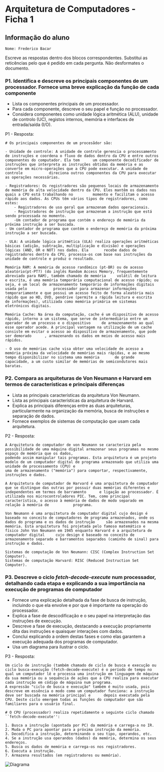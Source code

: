# Arquitetura de Computadores - Ficha 1

## Informação do aluno

    Nome: Frederico Bacar

Escreve as respostas dentro dos blocos correspondentes.
Substitui as reticências pelo que é pedido em cada pergunta.
Não desformates o documento.

### P1. Identifica e descreve os principais componentes de um processador. Fornece uma breve explicação da função de cada componente

- Lista os componentes principais de um processador.
- Para cada componente, descreve o seu papel e função no processador.
- Considera componentes como unidade lógica aritmética (ALU), unidade de controlo (UC), registos internos, memória e interfaces de entrada/saída (I/O).

P1 - Resposta:

    # Os principais componentes de um procesãdor são:
    
    - Unidade de controle: A unidade de controle gerencia o processamento de instruções e coordena o fluxo de dados dentro da CPU e entre outros componentes do computador. Ela tem      um componente decodificador de instruções que interpreta as instruções obtidas da memória e as converte em micro-operações que a CPU pode executar. A unidade de controle            direciona outros componentes da CPU para executar as operações necessárias.
    
    - Registradores: Os registradores são pequenos locais de armazenamento de memória de alta velocidade dentro da CPU. Eles mantêm os dados nos quais a CPU está trabalhando no         momento e facilitam o acesso rápido aos dados. As CPUs têm vários tipos de registradores, como estes:
        - Registradores de uso geral que armazenam dados operacionais.
        - Registradores de instrução que armazenam a instrução que está sendo processada no momento.
        -Um contador de programa que contém o endereço de memória da próxima instrução a ser buscada.
    - Um contador de programa que contém o endereço de memória da próxima instrução a ser buscada.

    - ULA: A unidade lógica aritmética (ULA) realiza operações aritméticas básicas (adição, subtração, multiplicação e divisão) e operações lógicas (AND, OR e NOT) nos dados. Ela       recebe dados de registradores dentro da CPU, processa-os com base nas instruções da unidade de controle e produz o resultado.

    Memória RAM: A memória de acesso randômico (pt-BR) ou de acesso aleatório(pt-PT?) (do inglês Random Access Memory, frequentemente abreviado para RAM), também chamado de memória     volátil de leitura e escrita, é uma memória temporária computacional de acesso rápido; ou seja, é um local de armazenamento temporário de informações digitais usada pelo            processador para armazenar informações temporariamente e que possui um acesso feito de forma aleatória mais rápido que ao HD, DVD, pendrive (permite a rápida leitura e escrita      de informações), utilizada como memória primária em sistemas eletrónicos digitais.

    Memória Cache: Na área da computação, cache é um dispositivo de acesso rápido, interno a um sistema, que serve de intermediário entre um operador de um processo e o dispositivo     de armazenamento ao qual esse operador acede. A principal vantagem na utilização de um cache consiste em evitar o acesso ao dispositivo de armazenamento, que pode ser demorado      , armazenando os dados em meios de acesso mais rápidos.

    - O uso de memórias cache visa obter uma velocidade de acesso a memória próxima da velocidade de memórias mais rápidas, e ao mesmo tempo disponibilizar no sistema uma memória       de grande capacidade, a um custo similar de memórias de semicondutores mais baratas.
    
 


### P2. Compara as arquiteturas de Von Neumann e Harvard em termos de características e principais diferenças

- Lista as principais características da arquitetura Von Neumann.
- Lista as principais características da arquitetura de Harvard.
- Explica as principais diferenças entre as duas arquiteturas, particularmente na organização da memória, busca de instruções e separação de dados.
- Fornece exemplos de sistemas de computação que usam cada arquitetura.

P2 - Resposta:

    A Arquitetura de computador de von Neumann se caracteriza pela possibilidade de uma máquina digital armazenar seus programas no mesmo espaço de memória que os dados,
    podendo assim manipular tais programas. Esta arquitetura é um projeto modelo de um computador digital de programa armazenado que utiliza uma unidade de processamento (CPU) e
    uma de armazenamento ("memória") para comportar, respectivamente, instruções e dados.
    
    A Arquitetura de computador de Harvard é uma arquitetura de computador que se distingue das outras por possuir duas memórias diferentes e independentes em termos de barramento      e ligação ao processador. É utilizada nos microcontroladores PIC. Tem, como principal característica, o acesso à memória de dados de modo separado em relação à memória de           programa.

    Von Neumann é uma arquitetura de computador digital cujo design é baseado no conceito de computadores de programa armazenados, onde os dados do programa e os dados de instrução     são armazenados na mesma memória. Esta arquitetura foi projetada pelo famoso matemático e físico John Von Neumann em 1945 enquanto Harvard é a arquitetura de computador digital     cujo design é baseado no conceito de armazenamento separado e barramentos separados (caminho de sinal) para instrução e dados.

    Sistemas de computação de Von Neumann: CISC (Complex Instruction Set Computer).
    Sistemas de computação Harvard: RISC (Reduced Instruction Set Computer).


### P3. Descreve o ciclo *fetch-decode-execute* num processador, detalhando cada etapa e explicando a sua importância na execução de programas de computador

- Fornece uma explicação detalhada da fase de busca de instrução, incluindo o que ela envolve e por que é importante na operação do processador.
- Explica a fase de descodificação e o seu papel na interpretação das instruções de execução.
- Descreve a fase de execução, destacando a execução propriamente dita das instruções e quaisquer interações com dados.
- Conclui explicando a ordem destas fases e como elas garantem a execução adequada dos programas de computador.
- Usa um diagrama para ilustrar o ciclo.

P3 - Resposta:

    Um ciclo de instrução (também chamado de ciclo de busca e execução ou ciclo busca-execução (fetch-decode-execute) é o período de tempo no qual um computador lê e processa uma instrução em linguagem de máquina da sua memória ou a sequência de ações que a CPU realiza para executar cada instrução em código de máquina num programa.
    A expressão "ciclo de busca e execução" também é muito usada, pois descreve em essência o modo como um computador funciona: a instrução deve ser buscada na memória principal e      depois executada pela CPU. Deste ciclo emergem todas as funções do computador que são familiares para o usuário final.

    # O CPU (processador) realiza repetidamente o seguinte ciclo chamado ``fetch-decode-execute'':

    1. Busca a instrução (apontada por PC) da memória e carrega-a no IR.
    2. Muda o PC para apontar para a próxima instrução da memória.
    3. Decodifica a instrução, determinando o seu tipo, operandos, etc.
    4. Se a instrução usa operandos (dados) da memória, determina os seus endereços.
    5. Busca os dados de memória e carrega-os nos registradores.
    6. Executa a instrução.
    7. Armazena resultados (em registradores ou memória).

![Diagrama](https://o.quizlet.com/cBYTeCQFphn6lW-wdg5v.Q.png)

    
    

